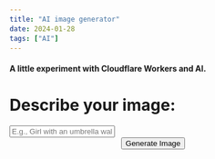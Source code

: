 ```yaml
---
title: "AI image generator"
date: 2024-01-28
tags: ["AI"]
---
```

#### A little experiment with Cloudflare Workers and AI.

  <h1>Describe your image:</h1>


  <input type="text" id="prompt" placeholder="E.g., Girl with an umbrella walking in the rain">

  <center><button class=aimgen onclick="generateImage()">Generate Image</button></center>
  <br>

  <!-- Add a loading tile -->
  <div id="loading" style="display: none;">
  <center>Image generation can take up to three minutes.</center>
  <center><img src="infinite-spinner.svg" alt="Loading Spinner"></center>
  </div>

  <center><div id="result">
    <!-- Image will be displayed here -->
  </div></center>

<script>
  async function generateImage() {
    const promptInput = document.getElementById('prompt').value;
    const resultDiv = document.getElementById('result');
    const loadingDiv = document.getElementById('loading');

    // Clear the error message
    resultDiv.innerHTML = '';

    // Show the loading tile
    loadingDiv.style.display = 'block';

    let loadingVisible = true;

    try {
      // Send user input to the worker
      const response = await fetch(`https://worker-quiet-glitter-4606.davis-vilcans.workers.dev/?input=${encodeURIComponent(promptInput)}`);

      const imageData = await response.blob();

      // Display the image
      const myImage = new Image();
      myImage.crossOrigin = "anonymous";
      myImage.src = URL.createObjectURL(imageData);

      // Hide the loading tile when the image is loaded
      myImage.onload = function() {
        loadingDiv.style.display = 'none';
        resultDiv.appendChild(myImage);
        loadingVisible = false;
      };
    } catch (error) {
      console.error('Error:', error.message);
      // Show a generic error message in the result div
      resultDiv.innerHTML = 'Oops, something went wrong! Please try again.';
      // Hide the loading tile on error
      loadingDiv.style.display = 'none';
      loadingVisible = false;
    }

    // Set a timeout to hide loading screen and show error message after two minutes
    setTimeout(() => {
      if (loadingVisible && getComputedStyle(loadingDiv).display === 'block') {
        loadingDiv.style.display = 'none';
        resultDiv.innerHTML = 'Oops, something went wrong! The request took too long. Please try again.';
      }
    }, 1200000); // 120000 milliseconds = 2 minutes
  }
</script>

</body>
</html>
   


